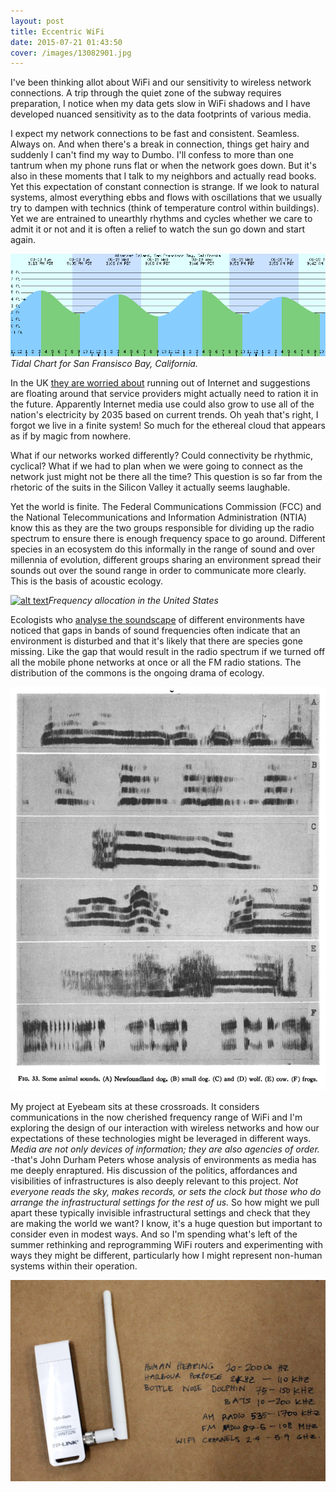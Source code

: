 ```yaml
---
layout: post
title: Eccentric WiFi
date: 2015-07-21 01:43:50
cover: /images/13082901.jpg
---
```


I've been thinking allot about WiFi and our sensitivity to wireless network connections. A trip through the quiet zone of the subway requires preparation, I notice when
my data gets slow in WiFi shadows and I have developed nuanced sensitivity as to the data footprints of various media.

I expect my network connections to be fast and consistent. Seamless. Always on. And when there's a break in connection, things get hairy and suddenly I can't find my way to Dumbo. I'll confess to more than one tantrum when my phone runs flat or when the network goes down. But it's also in these moments that I talk to my neighbors and actually read books. Yet this expectation of constant connection is strange. If we look to natural systems, almost everything ebbs and flows with oscillations that we usually try to dampen with technics (think of temperature control within buildings). Yet we are entrained to unearthly rhythms and cycles whether we care to admit it or not and it is often a relief to watch the sun go down and start again.

<img src="https://github.com/eccentricengineering/eccentricengineering.github.io/blob/master/images/work1/tidalChart.png?raw=true" alt="alt text" width="600px">  _Tidal Chart for San Fransisco Bay, California._

In the UK [they are worried about](https://www.newscientist.com/article/dn27536-the-internet-is-running-out-of-room-but-we-can-save-it/) running out of Internet and suggestions are floating around that service providers might actually need to ration it in the future. Apparently Internet media use could also grow to use all of the nation's electricity by 2035 based on current trends. Oh yeah that's right, I forgot we live in a finite system! So much for the ethereal cloud that appears as if by magic from nowhere.

What if our networks worked differently? Could connectivity be rhythmic, cyclical? What if we had to plan
when we were going to connect as the network just might not be there all the time? This question is so far from the rhetoric of the suits in the Silicon Valley it actually seems laughable.

Yet the world is finite. The Federal Communications Commission (FCC) and the National Telecommunications and Information Administration (NTIA) know this as they are the two groups responsible for dividing up the radio spectrum to ensure there is enough frequency space to go around. Different species in an ecosystem do this informally in the range of sound and over millennia of evolution, different groups sharing an environment spread their sounds out over the sound range in order to communicate more clearly. This is the basis of acoustic ecology.  

[<img src="https://github.com/eccentricengineering/eccentricengineering.github.io/blob/master/images/work1/spectrum.jpg?raw=true" alt="alt text" width="600px">](http://www.ntia.doc.gov/page/2011/united-states-frequency-allocation-chart)_Frequency allocation in the United States_

Ecologists who [analyse the soundscape](https://en.wikipedia.org/wiki/Soundscape_ecology) of different environments have noticed that gaps in bands of sound frequencies often indicate that an environment is disturbed and that it's likely that there are species gone missing. Like the gap that would result in the radio spectrum if we turned off all the mobile phone networks at once or all the FM radio stations. The distribution of the commons is the ongoing drama of ecology.

<img src="https://github.com/eccentricengineering/eccentricengineering.github.io/blob/master/images/work1/spectogram.jpg?raw=true" alt="alt text" width="600px">

My project at Eyebeam sits at these crossroads. It considers communications in the now cherished frequency range of WiFi and I'm exploring the design of our interaction with wireless networks and how our expectations of these technologies might be leveraged in different ways. _Media are not only devices of information; they are also agencies of order._ -that's John Durham Peters whose analysis of environments as media has me deeply enraptured. His discussion of the politics, affordances and visibilities of infrastructures is also deeply relevant to this project. _Not everyone reads the sky, makes records, or sets the clock but those who do arrange the infrastructural settings for the rest of us._ So how might we pull apart these typically invisible infrastructural settings and check that they are making the world we want? I know, it's a huge question but important to consider even in modest ways. And so I'm spending what's left of the summer rethinking and reprogramming WiFi routers and experimenting with ways they might be different, particularly how I might represent non-human systems within their operation.

<img src="https://github.com/eccentricengineering/eccentricengineering.github.io/blob/master/images/work1/frequencies.jpg?raw=true" alt="alt text" width="600px">

